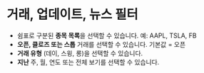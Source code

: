 # **거래, 업데이트, 뉴스 필터**

- 쉼표로 구분된 **종목 목록**을 선택할 수 있습니다. 예: AAPL, TSLA, FB
- **오픈, 클로즈 또는 스톱** 거래를 선택할 수 있습니다. 기본값 = 오픈
- **거래 유형** (데이, 스윙, 롱)을 선택할 수 있습니다.
- **지난** 주, 월, 연도 또는 전체 보기를 선택할 수 있습니다.
